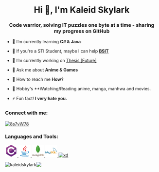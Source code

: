 <h1 align="center">Hi 👋, I'm Kaleid Skylark</h1>
<h3 align="center">Code warrior, solving IT puzzles one byte at a time - sharing my progress on GitHub</h3>

- 🌱 I’m currently learning **C# & Java**

- 🏫 If you're a STI Student, maybe I can help **[BSIT](https://github.com/KaleidSkylark?tab=repositories)**

- 🔭 I’m currently working on [Thesis [Future]](https://github.com/KaleidSkylark)

- 💬 Ask me about **Anime & Games**

- 🤙 How to reach me **How?**

- 🧾 Hobby's **Watching/Reading anime, manga, manhwa and movies.

- ⚡ Fun fact! **I very hate you.**

<h3 align="left">Connect with me:</h3>
<p align="left">
<a href="https://discord.gg/8s7vW78" target="blank"><img align="center" src="https://raw.githubusercontent.com/rahuldkjain/github-profile-readme-generator/master/src/images/icons/Social/discord.svg" alt="8s7vW78" height="30" width="40" /></a>
</p>

<h3 align="left">Languages and Tools:</h3>
<p align="left"> <a href="https://www.w3schools.com/cs/" target="_blank" rel="noreferrer"> <img src="https://raw.githubusercontent.com/devicons/devicon/master/icons/csharp/csharp-original.svg" alt="csharp" width="40" height="40"/> </a> <a href="https://www.java.com" target="_blank" rel="noreferrer"> <img src="https://raw.githubusercontent.com/devicons/devicon/master/icons/java/java-original.svg" alt="java" width="40" height="40"/> </a> <a href="https://www.mongodb.com/" target="_blank" rel="noreferrer"> <img src="https://raw.githubusercontent.com/devicons/devicon/master/icons/mongodb/mongodb-original-wordmark.svg" alt="mongodb" width="40" height="40"/> </a> <a href="https://www.mysql.com/" target="_blank" rel="noreferrer"> <img src="https://raw.githubusercontent.com/devicons/devicon/master/icons/mysql/mysql-original-wordmark.svg" alt="mysql" width="40" height="40"/> </a> <a href="https://www.adobe.com/products/xd.html" target="_blank" rel="noreferrer"> <img src="https://cdn.worldvectorlogo.com/logos/adobe-xd.svg" alt="xd" width="40" height="40"/> </a> </p>

<p><img align="left" src="https://github-readme-stats.vercel.app/api?username=kaleidskylark&show_icons=true&theme=radical" alt="kaleidskylark" /></p>
<p><img src="https://github-readme-stats.vercel.app/api/top-langs?username=kaleidskylark&show_icons=true&locale=en&layout=compact" /></p>
